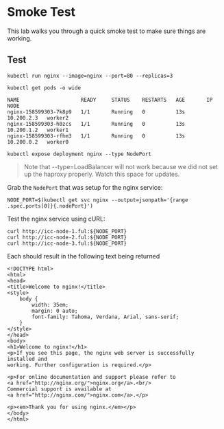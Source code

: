 # Smoke Test

This lab walks you through a quick smoke test to make sure things are working.

## Test

```
kubectl run nginx --image=nginx --port=80 --replicas=3
```

```
kubectl get pods -o wide
```
```
NAME                    READY     STATUS    RESTARTS   AGE       IP           NODE
nginx-158599303-7k8p9   1/1       Running   0          13s       10.200.2.3   worker2
nginx-158599303-h0zcs   1/1       Running   0          13s       10.200.1.2   worker1
nginx-158599303-rfhm3   1/1       Running   0          13s       10.200.0.2   worker0
```

```
kubectl expose deployment nginx --type NodePort
```

> Note that --type=LoadBalancer will not work because we did not set up the haproxy properly. Watch this space for updates.

Grab the `NodePort` that was setup for the nginx service:

```
NODE_PORT=$(kubectl get svc nginx --output=jsonpath='{range .spec.ports[0]}{.nodePort}')
```



Test the nginx service using cURL:

```
curl http://icc-node-1.ful:${NODE_PORT}
curl http://icc-node-2.ful:${NODE_PORT}
curl http://icc-node-3.ful:${NODE_PORT}
```

Each should result in the following text being returned

```
<!DOCTYPE html>
<html>
<head>
<title>Welcome to nginx!</title>
<style>
    body {
        width: 35em;
        margin: 0 auto;
        font-family: Tahoma, Verdana, Arial, sans-serif;
    }
</style>
</head>
<body>
<h1>Welcome to nginx!</h1>
<p>If you see this page, the nginx web server is successfully installed and
working. Further configuration is required.</p>

<p>For online documentation and support please refer to
<a href="http://nginx.org/">nginx.org</a>.<br/>
Commercial support is available at
<a href="http://nginx.com/">nginx.com</a>.</p>

<p><em>Thank you for using nginx.</em></p>
</body>
</html>
```
